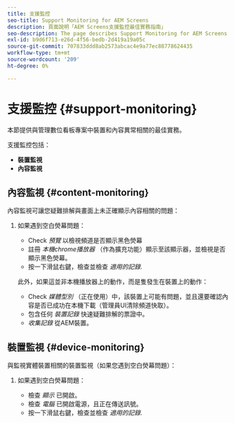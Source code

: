```yaml
---
title: 支援監控
seo-title: Support Monitoring for AEM Screens
description: 頁面說明「AEM Screens支援監控最佳實務指南」
seo-description: The page describes Support Monitoring for AEM Screens Best Practices Guide
exl-id: b9d6f713-e26d-4f56-bedb-2d419a19a05c
source-git-commit: 707833ddd8ab2573abcac4e9a77ec88778624435
workflow-type: tm+mt
source-wordcount: '209'
ht-degree: 0%

---
```


# 支援監控 {#support-monitoring}

本節提供與管理數位看板專案中裝置和內容異常相關的最佳實務。

支援監控包括：

* **裝置監視**
* **內容監視**

## 內容監視 {#content-monitoring}

內容監視可讓您疑難排解與畫面上未正確顯示內容相關的問題：

1. 如果遇到空白熒幕問題：

   * Check *預覽* 以檢視頻道是否顯示黑色熒幕
   * 註冊 *本機chrome播放器* （作為擴充功能）顯示至該顯示器，並檢視是否顯示黑色熒幕。
   * 按一下滑鼠右鍵，檢查並檢查 *適用的記錄*.

   此外，如果這並非本機播放器上的動作，而是隻發生在裝置上的動作：

   * Check *媒體型別* （正在使用）中，該裝置上可能有問題，並且還要確認內容是否已成功在本機下載（管理員UI清除頻道快取）。
   * 包含任何 *裝置記錄* 快速疑難排解的票證中。
   * *收集記錄* 從AEM裝置。


## 裝置監視 {#device-monitoring}

與監視實體裝置相關的裝置監視（如果您遇到空白熒幕問題）：

1. 如果遇到空白熒幕問題：

   * 檢查 *顯示* 已開啟。
   * 檢查 *電腦* 已開啟電源，且正在傳送訊號。
   * 按一下滑鼠右鍵，檢查並檢查 *適用的記錄*.
